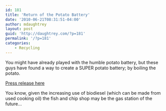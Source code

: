 ```yaml
---
id: 181
title: 'Return of the Potato Battery'
date: '2010-06-21T08:31:51-04:00'
author: mdaughtrey
layout: post
guid: 'http://daughtrey.com/?p=181'
permalink: '/?p=181'
categories:
    - Recycling
---
```


You might have already played with the humble potato battery, but these guys have found a way to create a SUPER potato battery; by boiling the potato.

[Press release here](http://www.engadget.com/2010/06/20/yissum-develops-potato-powered-batteries-for-the-developing-worl/)

You know, given the increasing use of biodiesel (which can be made from used cooking oil) the fish and chip shop may be the gas station of the future…